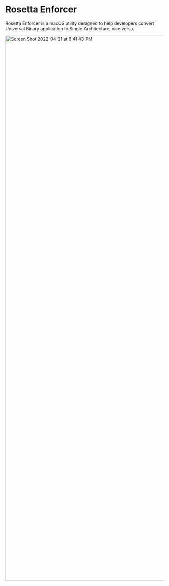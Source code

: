 # Rosetta Enforcer
Rosetta Enforcer is a macOS utility designed to help developers convert Universal Binary application to Single Architecture, vice versa.

<img width="1728" alt="Screen Shot 2022-04-21 at 6 41 43 PM" src="https://user-images.githubusercontent.com/35755386/164588476-71b3bfe6-d3fa-4e6d-bd9c-78e2ee40e4d1.png">
